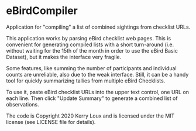 # eBirdCompiler
Application for "compiling" a list of combined sightings from checklist URLs.

This application works by parsing eBird checklist web pages.  This is convenient for generating compiled lists with a short turn-around (i.e. without waiting for the 15th of the month in order to use the eBird Basic Dataset), but it makes the interface very fragile.

Some features, like summing the number of participants and individual counts are unreliable, also due to the weak interface.  Still, it can be a handy tool for quickly summarizing tallies from multiple eBird Checklists.

To use it, paste eBird checklist URLs into the upper text control, one URL on each line.  Then click "Update Summary" to generate a combined list of observations.

The code is Copyright 2020 Kerry Loux and is licensed under the MIT license (see LICENSE file for details).
